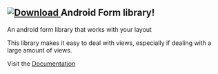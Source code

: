 [ ![Download](https://api.bintray.com/packages/eddmash/maven/android-form/images/download.svg) ](https://bintray.com/eddmash/maven/android-form/_latestVersion)
Android Form library!
---------------------
An android form library that works with your layout 

This library makes it easy to deal with views, especially if dealing with a large amount of views.


Visit the [Documentation](http://android-components.readthedocs.io/)



